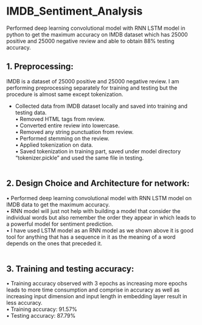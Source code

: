 # IMDB_Sentiment_Analysis

Performed deep learning convolutional model with RNN LSTM model in python to get the maximum accuracy on IMDB dataset which has 25000 positive and 25000 negative review and able to obtain 88% testing accuracy.

## 1. Preprocessing:
IMDB is a dataset of 25000 positive and 25000 negative review. I am performing preprocessing separately for training and testing but the procedure is almost same except tokenization.

  - Collected data from IMDB dataset locally and saved into training and testing data. <br/>
  • Removed HTML tags from review. <br/>
  • Converted entire review into lowercase. <br/>
  • Removed any string punctuation from review. <br/>
  • Performed stemming on the review. <br/>
  • Applied tokenization on data. <br/>
  • Saved tokenization in training part, saved under model directory “tokenizer.pickle” and used the same file in testing. <br/><br/>
  
## 2. Design Choice and Architecture for network:

  • Performed deep learning convolutional model with RNN LSTM model on IMDB data to get the maximum accuracy. <br/>
  • RNN model will just not help with building a model that consider the individual words but also remember the order they appear in which leads to a powerful model for sentiment prediction. <br/>
  • I have used LSTM model as an RNN model as we shown above it is good tool for anything that has a sequence in it as the meaning of a word depends on the ones that preceded it.<br/><br/>
 
## 3. Training and testing accuracy:

  • Training accuracy observed with 3 epochs as increasing more epochs leads to more time consumption and comprise in accuracy as well as increasing input dimension and input length in embedding layer result in less accuracy. <br/>
  • Training accuracy: 91.57% <br/>
  • Testing accuracy: 87.79%
